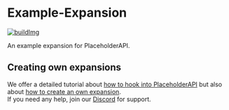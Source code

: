 [buildImg]: http://ci.extendedclip.com/buildStatus/icon?job=Example-Expansion
[build]: http://ci.extendedclip.com/job/Example-Expansion/
[how to hook into PlaceholderAPI]: https://github.com/PlaceholderAPI/PlaceholderAPI/wiki/Hook-into-PlaceholderAPI
[how to create an own expansion]: https://github.com/PlaceholderAPI/PlaceholderAPI/wiki/Making-your-own-expansion
[Discord]: https://helpch.at/discord

# Example-Expansion
[![buildImg]][build]

An example expansion for PlaceholderAPI.

## Creating own expansions
We offer a detailed tutorial about [how to hook into PlaceholderAPI] but also about [how to create an own expansion].  
If you need any help, join our [Discord] for support.
